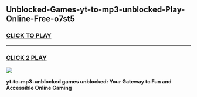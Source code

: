 
## Unblocked-Games-yt-to-mp3-unblocked-Play-Online-Free-o7st5
<h3>
<a href="https://premium76.site?title=yt-to-mp3-unblocked&ref=26A">CLICK TO PLAY</a></h3>
<hr>

<h3>
<a href="https://premium76.site?title=yt-to-mp3-unblocked&ref=26A">CLICK 2 PLAY</a>
  
</h3>

<a href="https://premium76.site?title=yt-to-mp3-unblocked&ref=26A"><img src="https://clearcache.store/games.png"></a>


**yt-to-mp3-unblocked games unblocked: Your Gateway to Fun and Accessible Online Gaming**
